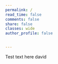 ```yaml
---
permalink: /
read_time: false
comments: false
share: false
classes: wide
author_profile: false

  
---
```


Test text here david
